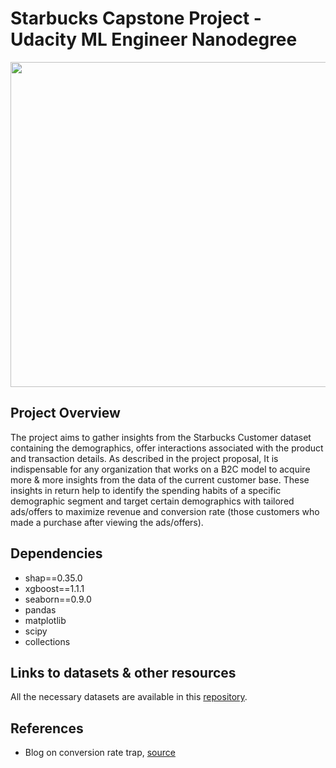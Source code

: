 # Starbucks Capstone Project - Udacity ML Engineer Nanodegree
<img src = 'img/coffee.jpg' height = 520 width = 840 > 

## Project Overview
The project aims to gather insights from the Starbucks Customer dataset containing the demographics, offer interactions associated with the product and transaction details. As described in the project proposal, It is indispensable for any organization that works on a B2C model to acquire more & more insights from the data of the current customer base. These insights in return help to identify the spending habits of a specific demographic segment and  target certain demographics with tailored ads/offers to maximize revenue and conversion rate (those customers who made a purchase after viewing the ads/offers). 

## Dependencies
 - shap==0.35.0
 - xgboost==1.1.1
 - seaborn==0.9.0
 - pandas
 - matplotlib
 - scipy
 - collections

## Links to datasets & other resources
All the necessary datasets are available in this [repository](https://github.com/pratik-1999/Starbucks_Capstone_Project).

## References
 - Blog on conversion rate trap, [source](https://marketingland.com/conversion-rate-isnt-whole-story-using-customer-data-predict-value-optimize-media-spend-137994)
